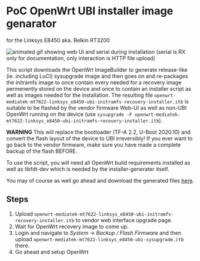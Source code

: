 # PoC OpenWrt UBI installer image genarator
for the Linksys E8450 aka. Belkin RT3200

![animated gif showing web UI and serial during installation](https://user-images.githubusercontent.com/9948313/108781223-78915500-7561-11eb-851a-3c4c744ad6c2.gif)
(serial is RX only for documentation, only interaction is HTTP file upload)

This script downloads the OpenWrt ImageBuilder to generate release-like (ie. including LuCI) sysupgrade image and then goes on and re-packages the initramfs image to once contain every needed for a recovery image permenently stored on the device and once to contain an installer script as well as images needed for the installation.
The resulting file `openwrt-mediatek-mt7622-linksys_e8450-ubi-initramfs-recovery-installer.itb` is suitable to be flashed by the vendor firmware Web-UI as well as non-UBI OpenWrt running on the device (use `sysupgrade -F openwrt-mediatek-mt7622-linksys_e8450-ubi-initramfs-recovery-installer.itb`).

**WARNING** This will replace the bootloader (TF-A 2.2, U-Boot 2020.10) and convert the flash layout of the device to UBI irreversibly!
If you ever want to go back to the vendor firmware, make sure you have made a complete backup of the flash BEFORE.

To use the script, you will need all OpenWrt build requirements installed as well as libfdt-dev which is needed by the installer-generater itself.

You may of course as well go ahead and download the generated files [here](https://github.com/dangowrt/linksys-e8450-openwrt-installer/releases).

## Steps

1. Upload `openwrt-mediatek-mt7622-linksys_e8450-ubi-initramfs-recovery-installer.itb` to vendor web interface upgrade page.
2. Wait for OpenWrt recovery image to come up.
3. Login and navigate to _System_ -> _Backup / Flash Firmware_ and then upload `openwrt-mediatek-mt7622-linksys_e8450-ubi-sysupgrade.itb` there.
4. Go ahead and setup OpenWrt
